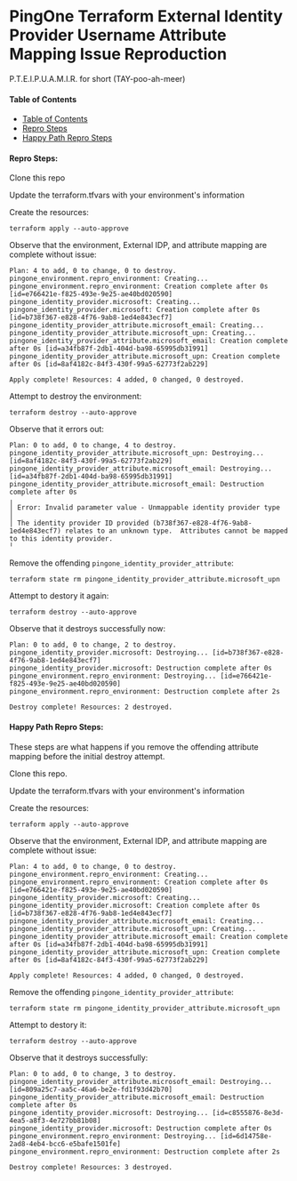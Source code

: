 # PingOne Terraform External Identity Provider Username Attribute Mapping Issue Reproduction
P.T.E.I.P.U.A.M.I.R. for short (TAY-poo-ah-meer)

#### Table of Contents
- [Table of Contents](#table-of-contents)
- [Repro Steps](#repro-steps)
- [Happy Path Repro Steps](#happy-path-repro-steps)

#### Repro Steps:

Clone this repo

Update the terraform.tfvars with your environment's information

Create the resources:
```
terraform apply --auto-approve
```

Observe that the environment, External IDP, and attribute mapping are complete without issue:
```
Plan: 4 to add, 0 to change, 0 to destroy.
pingone_environment.repro_environment: Creating...
pingone_environment.repro_environment: Creation complete after 0s [id=e766421e-f825-493e-9e25-ae40bd020590]
pingone_identity_provider.microsoft: Creating...
pingone_identity_provider.microsoft: Creation complete after 0s [id=b738f367-e828-4f76-9ab8-1ed4e843ecf7]
pingone_identity_provider_attribute.microsoft_email: Creating...
pingone_identity_provider_attribute.microsoft_upn: Creating...
pingone_identity_provider_attribute.microsoft_email: Creation complete after 0s [id=a34fb87f-2db1-404d-ba98-65995db31991]
pingone_identity_provider_attribute.microsoft_upn: Creation complete after 0s [id=8af4182c-84f3-430f-99a5-62773f2ab229]

Apply complete! Resources: 4 added, 0 changed, 0 destroyed.
```

Attempt to destroy the environment:
```
terraform destroy --auto-approve
```

Observe that it errors out:
```
Plan: 0 to add, 0 to change, 4 to destroy.
pingone_identity_provider_attribute.microsoft_upn: Destroying... [id=8af4182c-84f3-430f-99a5-62773f2ab229]
pingone_identity_provider_attribute.microsoft_email: Destroying... [id=a34fb87f-2db1-404d-ba98-65995db31991]
pingone_identity_provider_attribute.microsoft_email: Destruction complete after 0s
╷
│ Error: Invalid parameter value - Unmappable identity provider type
│ 
│ The identity provider ID provided (b738f367-e828-4f76-9ab8-1ed4e843ecf7) relates to an unknown type.  Attributes cannot be mapped to this identity provider.
╵
```

Remove the offending `pingone_identity_provider_attribute`:
```
terraform state rm pingone_identity_provider_attribute.microsoft_upn
```

Attempt to destory it again:
```
terraform destroy --auto-approve
```

Observe that it destroys successfully now:
```
Plan: 0 to add, 0 to change, 2 to destroy.
pingone_identity_provider.microsoft: Destroying... [id=b738f367-e828-4f76-9ab8-1ed4e843ecf7]
pingone_identity_provider.microsoft: Destruction complete after 0s
pingone_environment.repro_environment: Destroying... [id=e766421e-f825-493e-9e25-ae40bd020590]
pingone_environment.repro_environment: Destruction complete after 2s

Destroy complete! Resources: 2 destroyed.
```

#### Happy Path Repro Steps:
These steps are what happens if you remove the offending attribute mapping before the initial destroy attempt.

Clone this repo.

Update the terraform.tfvars with your environment's information

Create the resources:
```
terraform apply --auto-approve
```

Observe that the environment, External IDP, and attribute mapping are complete without issue:
```
Plan: 4 to add, 0 to change, 0 to destroy.
pingone_environment.repro_environment: Creating...
pingone_environment.repro_environment: Creation complete after 0s [id=e766421e-f825-493e-9e25-ae40bd020590]
pingone_identity_provider.microsoft: Creating...
pingone_identity_provider.microsoft: Creation complete after 0s [id=b738f367-e828-4f76-9ab8-1ed4e843ecf7]
pingone_identity_provider_attribute.microsoft_email: Creating...
pingone_identity_provider_attribute.microsoft_upn: Creating...
pingone_identity_provider_attribute.microsoft_email: Creation complete after 0s [id=a34fb87f-2db1-404d-ba98-65995db31991]
pingone_identity_provider_attribute.microsoft_upn: Creation complete after 0s [id=8af4182c-84f3-430f-99a5-62773f2ab229]

Apply complete! Resources: 4 added, 0 changed, 0 destroyed.
```

Remove the offending `pingone_identity_provider_attribute`:
```
terraform state rm pingone_identity_provider_attribute.microsoft_upn
```

Attempt to destory it:
```
terraform destroy --auto-approve
```

Observe that it destroys successfully:
```
Plan: 0 to add, 0 to change, 3 to destroy.
pingone_identity_provider_attribute.microsoft_email: Destroying... [id=809a25c7-aa5c-46a6-be2e-fd1f93d42b70]
pingone_identity_provider_attribute.microsoft_email: Destruction complete after 0s
pingone_identity_provider.microsoft: Destroying... [id=c8555876-8e3d-4ea5-a8f3-4e727bb81b08]
pingone_identity_provider.microsoft: Destruction complete after 0s
pingone_environment.repro_environment: Destroying... [id=6d14758e-2ad8-4eb4-bcc6-e5bafe1501fe]
pingone_environment.repro_environment: Destruction complete after 2s

Destroy complete! Resources: 3 destroyed.
```
